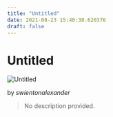 ```yaml
---
title: "Untitled"
date: 2021-08-23 15:40:38.620376
draft: false
---
```


# Untitled

![Untitled](../images/5fe90040-0452-11ec-8615-1e00f30e0089.png)

by *swientonalexander*



> No description provided.